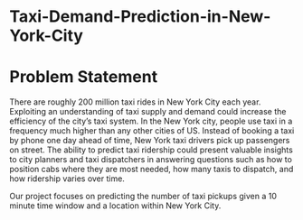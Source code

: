 # Taxi-Demand-Prediction-in-New-York-City

# Problem Statement

There are roughly 200 million taxi rides in New York City each year. Exploiting an understanding of taxi supply and demand could increase the efficiency of the city’s taxi system. In the New York city, people use taxi in a frequency much higher than any other cities of US. Instead of booking a taxi by phone one day ahead of time, New York taxi drivers pick up passengers on street. The ability to predict taxi ridership could present valuable insights to city planners and taxi dispatchers in answering questions such as how to position cabs where they are most needed, how many taxis to dispatch, and how ridership varies over time.

Our project focuses on predicting the number of taxi pickups given a 10 minute time window and a location within New York City.
